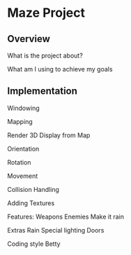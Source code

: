 # Maze Project

## Overview

What is the project about?

What am I using to achieve my goals

## Implementation

Windowing 

Mapping

Render 3D Display from Map

Orientation

Rotation

Movement

Collision Handling

Adding Textures

Features:
	Weapons
	Enemies
	Make it rain

Extras
	Rain
	Special lighting
	Doors

Coding style
	Betty
